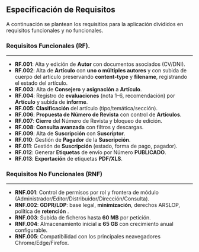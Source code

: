 ## Especificación de Requisitos

A continuación se plantean los requisitios para la aplicación divididos en requisitos funcionales y no funcionales.

### Requisitos Funcionales (RF).
---

- **RF.001**: Alta y edición de **Autor** con documentos asociados (CV/DNI). 
- **RF.002**: Alta de **Artículo** con **uno o múltiples autores** y con subida de cuerpo del artículo preservando **content-type** y **filename**, registrando el estado del artículo. 
- **RF.003**: Alta de **Consejero** y **asignación** a **Artículo**. 
- **RF.004**: Registro de **evaluaciones** (nota 1–6, recomendación) por **Artículo** y subida de **informe**. 
- **RF.005**: **Clasificación** del artículo (tipo/temática/sección). 
- **RF.006**: **Propuesta de Número de Revista** con control de **Artículos**. 
- **RF.007**: **Cierre** del Número de Revista  y bloqueo de edición. 
- **RF.008**: **Consulta avanzada** con filtros y descargas. 
- **RF.009**: Alta de **Suscripción** con **Suscriptor**. 
- **RF.010**: Gestión de **Pagador** de la **Suscripción**. 
- **RF.011**: Gestión de **Suscripción** (estado, forma de pago, pagador). 
- **RF.012**: Generar **Etiquetas** de envío por Número **PUBLICADO**. 
- **RF.013**: **Exportación** de etiquetas **PDF/XLS**. 


### Requisitos No Funcionales (RNF)
---

- **RNF.001**: Control de permisos por rol y frontera de módulo (Administrador/Editor/Distribuidor/Dirección/Consulta).
- **RNF.002**: **GDPR/LDP**: base legal, **minimización**, derechos ARSLOP, política de **retención** .
- **RNF.003**: Subida de ficheros hasta **60 MB** por petición.
- **RNF.004**: Almacenamiento inicial **≥ 65 GB** con crecimiento anual configurable.
- **RNF.005**: Compatibilidad con los principales neavegadores Chrome/Edge/Firefox.
